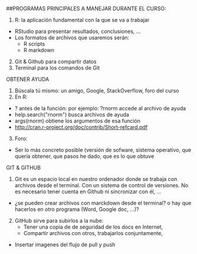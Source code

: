 ##PROGRAMAS PRINCIPALES A MANEJAR DURANTE EL CURSO:
1. R: la aplicación fundamental con la que se va a trabajar
  - RStudio para presentar resultados, conclusiones, ...
  - Los formatos de archivos que usaremos serán:
    - R scripts
    - R markdown
2. Git & Github para compartir datos
3. Terminal para los comandos de Git

OBTENER AYUDA
1. Búscala tú mismo: un amigo, Google, StackOverflow, foro del curso
2. En R:
  - ? antes de la función: por ejemplo: ?rnorm accede al archivo de ayuda
  - help.search("rnorm")  busca archivos de ayuda
  - args(rnorm)           obtiene los argumentos de esa función
  - http://cran.r-project.org/doc/contrib/Short-refcard.pdf
3. Foro:
  - Ser lo más concreto posible (versión de sofware, sistema operativo, que quería obtener, que pasos he dado, que es lo que obtuve

GIT & GITHUB
1. Git es un espacio local en nuestro ordenador donde se trabaja con archivos desde el terminal. 
   Con un sistema de control de versiones. No es necesario tener cuenta en Github ni sincronizar con él, ...
  - ¿se pueden crear archivos con marckdown desde el terminal? o hay que hacerlos en otro programa (Word, Google doc, ...)?
2. GitHub sirve para subirlos a la nube:
    - Tener una copia de de seguridad de los docs en Internet, 
    - Compartir archivos con otros, trabajarlos conjuntamente, 
  - Insertar imagenes del flujo de pull y push
